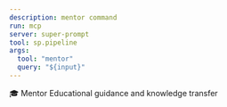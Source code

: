```yaml
---
description: mentor command
run: mcp
server: super-prompt
tool: sp.pipeline
args:
  tool: "mentor"
  query: "${input}"
---
```


🎓 Mentor
Educational guidance and knowledge transfer
